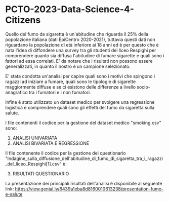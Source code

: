 # PCTO-2023-Data-Science-4-Citizens

Quello del fumo da sigaretta è un'abitudine che riguarda il 25% della popolazione italiana (dati EpiCentro 2020-2021), tuttavia questi dati non riguardano la popolazione di età inferiore ai 18 anni ed è per questo che è nata l'idea di diffondere una survey tra gli studenti del liceo Respighi per comprendere quanto sia diffusa l'abitudine di fumare sigarette e quali sono i fattori ad essa correlati. E' da notare che i risultati non possono essere generalizzati, in quanto il nostro è un campione selezionato. 

E' stata condotta un'analisi per capire quali sono i motivi che spingono i ragazzi ad iniziare a fumare, quali sono le tipologie di sigarette maggiormente diffuse e se ci esistono delle differenze a livello socio-anagrafico tra i fumatori e i non fumatori. 

Infine è stato utilizzato un dataset medico per svolgere una regressione logistica e comprendere quali sono gli effetti del fumo da sigaretta sulla salute.

I file contenenti il codice per la gestione del dataset medico "smoking.csv" sono: 
1. ANALISI UNIVARIATA
2. ANALISI BIVARIATA E REGRESSIONE

Il file contenente il codice per la gestione del questionario "Indagine_sulla_diffusione_dell'abitudine_di_fumo_di_sigaretta_tra_i_ragazzi_del_liceo_Respighi[1].csv" è:

3. RISULTATI QUESTIONARIO


La presentazione dei principali risultati dell'analisi è disponibile al seguente link: https://view.genial.ly/6439a1eba8d8160010613238/presentation-fumo-e-salute
